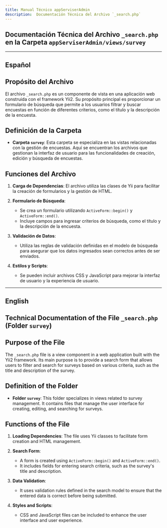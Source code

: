 ```yaml
---
title: Manual Técnico appServiserAdmin
description:  Documentación Técnica del Archivo `_search.php`
---
```


## Documentación Técnica del Archivo `_search.php` en la Carpeta `appServiserAdmin/views/survey`

---

## Español

## Propósito del Archivo
El archivo `_search.php` es un componente de vista en una aplicación web construida con el framework Yii2. Su propósito principal es proporcionar un formulario de búsqueda que permite a los usuarios filtrar y buscar encuestas en función de diferentes criterios, como el título y la descripción de la encuesta.

## Definición de la Carpeta
- **Carpeta `survey`**: Esta carpeta se especializa en las vistas relacionadas con la gestión de encuestas. Aquí se encuentran los archivos que gestionan la interfaz de usuario para las funcionalidades de creación, edición y búsqueda de encuestas.

## Funciones del Archivo
1. **Carga de Dependencias**: El archivo utiliza las clases de Yii para facilitar la creación de formularios y la gestión de HTML.
  
2. **Formulario de Búsqueda**: 
   - Se crea un formulario utilizando `ActiveForm::begin()` y `ActiveForm::end()`.
   - Incluye campos para ingresar criterios de búsqueda, como el título y la descripción de la encuesta.

3. **Validación de Datos**: 
   - Utiliza las reglas de validación definidas en el modelo de búsqueda para asegurar que los datos ingresados sean correctos antes de ser enviados.

4. **Estilos y Scripts**: 
   - Se pueden incluir archivos CSS y JavaScript para mejorar la interfaz de usuario y la experiencia de usuario.

---

## English

## Technical Documentation of the File `_search.php` (Folder `survey`)

## Purpose of the File
The `_search.php` file is a view component in a web application built with the Yii2 framework. Its main purpose is to provide a search form that allows users to filter and search for surveys based on various criteria, such as the title and description of the survey.

## Definition of the Folder
- **Folder `survey`**: This folder specializes in views related to survey management. It contains files that manage the user interface for creating, editing, and searching for surveys.

## Functions of the File
1. **Loading Dependencies**: The file uses Yii classes to facilitate form creation and HTML management.
  
2. **Search Form**: 
   - A form is created using `ActiveForm::begin()` and `ActiveForm::end()`.
   - It includes fields for entering search criteria, such as the survey's title and description.

3. **Data Validation**: 
   - It uses validation rules defined in the search model to ensure that the entered data is correct before being submitted.

4. **Styles and Scripts**: 
   - CSS and JavaScript files can be included to enhance the user interface and user experience.